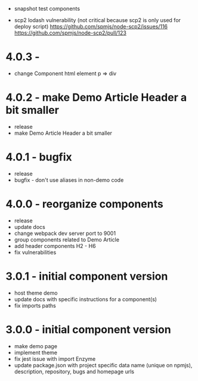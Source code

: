 [//]: # (commit staged 'describe scp2 vulnerability')
[//]: # (stage & commit 'change Component html element p => div')
[//]: # (release 4.0.3)
* snapshot test components
- scp2 lodash vulnerability (not critical because scp2 is only used for
  deploy script)
  https://github.com/spmjs/node-scp2/issues/116
  https://github.com/spmjs/node-scp2/pull/123

# 4.0.3 -
+ change Component html element p => div

# 4.0.2 - make Demo Article Header a bit smaller
+ release
+ make Demo Article Header a bit smaller

# 4.0.1 - bugfix
+ release
+ bugfix - don't use aliases in non-demo code

# 4.0.0 - reorganize components
+ release
+ update docs
+ change webpack dev server port to 9001
+ group components related to Demo Article
+ add header components H2 - H6
+ fix vulnerabilities

# 3.0.1 - initial component version
+ host theme demo
+ update docs with specific instructions for a component(s)
+ fix imports paths

# 3.0.0 - initial component version
+ make demo page
+ implement theme
+ fix jest issue with import Enzyme
+ update package.json with project specific data
  name (unique on npmjs), description, repository, bugs and homepage urls
